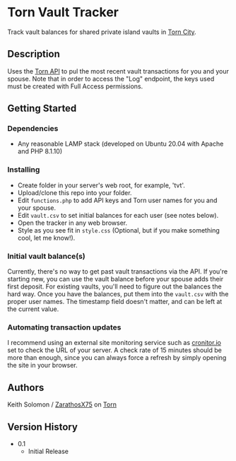 # Torn Vault Tracker

Track vault balances for shared private island vaults in [Torn City](https://torn.com/).

## Description

Uses the [Torn API](https://www.torn.com/api.html) to pul the most recent vault transactions for you and your spouse.  Note that in order to access the "Log" endpoint, the keys used must be created with Full Access permissions.

## Getting Started

### Dependencies

* Any reasonable LAMP stack (developed on Ubuntu 20.04 with Apache and PHP 8.1.10)

### Installing

* Create folder in your server's web root, for example, 'tvt'.
* Upload/clone this repo into your folder.
* Edit `functions.php` to add API keys and Torn user names for you and your spouse.
* Edit `vault.csv` to set initial balances for each user (see notes below).
* Open the tracker in any web browser.
* Style as you see fit in `style.css` (Optional, but if you make something cool, let me know!).

### Initial vault balance(s)
Currently, there's no way to get past vault transactions via the API.  If you're starting new, you can use the vault balance before your spouse adds their first deposit.  For existing vaults, you'll need to figure out the balances the hard way.  Once you have the balances, put them into the `vault.csv` with the proper user names.  The timestamp field doesn't matter, and can be left at the current value.

### Automating transaction updates

I recommend using an external site monitoring service such as [cronitor.io](https://cronitor.io) set to check the URL of your server.  A check rate of 15 minutes should be more than enough, since you can always force a refresh by simply opening the site in your browser.

## Authors

Keith Solomon / [ZarathosX75](https://www.torn.com/profiles.php?XID=2606457) on [Torn](https://torn.com/)

## Version History

* 0.1
    * Initial Release
